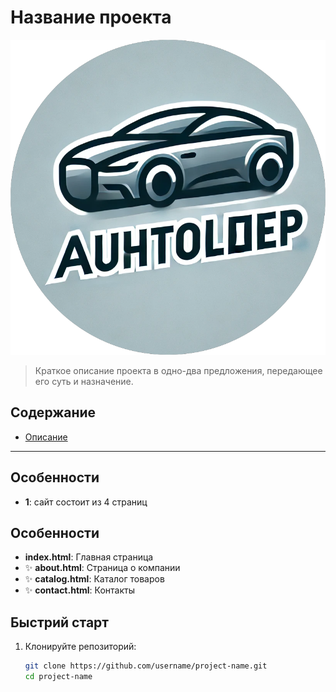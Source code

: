 # Название проекта

![Логотип проекта](./images/logo.png)

> Краткое описание проекта в одно-два предложения, передающее его суть и назначение.

## Содержание

- [Описание](#Особенности)

---

## Особенности

- **1**: сайт состоит из 4 страниц

## Особенности

-  **index.html**: Главная страница 
- ✨ **about.html**: Страница о компании 
- ✨ **catalog.html**: Каталог товаров  
- ✨ **contact.html**: Контакты 


## Быстрий старт

1. Клонируйте репозиторий:

   ```bash
   git clone https://github.com/username/project-name.git
   cd project-name
